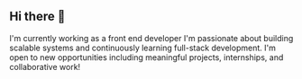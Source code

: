 ## Hi there 👋

I'm currently working as a front end developer
I'm passionate about building scalable systems and continuously learning full-stack development.
I'm open to new opportunities including meaningful projects, internships, and collaborative work!


